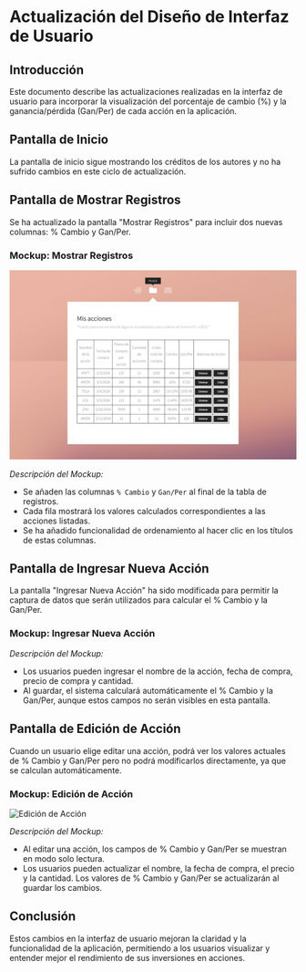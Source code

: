 # Actualización del Diseño de Interfaz de Usuario

## Introducción

Este documento describe las actualizaciones realizadas en la interfaz de usuario para incorporar la visualización del porcentaje de cambio (%) y la ganancia/pérdida (Gan/Per) de cada acción en la aplicación.

## Pantalla de Inicio

La pantalla de inicio sigue mostrando los créditos de los autores y no ha sufrido cambios en este ciclo de actualización.

## Pantalla de Mostrar Registros

Se ha actualizado la pantalla "Mostrar Registros" para incluir dos nuevas columnas: % Cambio y Gan/Per.

### Mockup: Mostrar Registros

![Mostrar Registros](assets/showStonks.png)

*Descripción del Mockup:*
- Se añaden las columnas `% Cambio` y `Gan/Per` al final de la tabla de registros.
- Cada fila mostrará los valores calculados correspondientes a las acciones listadas.
- Se ha añadido funcionalidad de ordenamiento al hacer clic en los títulos de estas columnas.

## Pantalla de Ingresar Nueva Acción

La pantalla "Ingresar Nueva Acción" ha sido modificada para permitir la captura de datos que serán utilizados para calcular el % Cambio y la Gan/Per.

### Mockup: Ingresar Nueva Acción

*Descripción del Mockup:*
- Los usuarios pueden ingresar el nombre de la acción, fecha de compra, precio de compra y cantidad.
- Al guardar, el sistema calculará automáticamente el % Cambio y la Gan/Per, aunque estos campos no serán visibles en esta pantalla.

## Pantalla de Edición de Acción

Cuando un usuario elige editar una acción, podrá ver los valores actuales de % Cambio y Gan/Per pero no podrá modificarlos directamente, ya que se calculan automáticamente.

### Mockup: Edición de Acción

![Edición de Acción](path/to/mockup-edicion-accion.png)

*Descripción del Mockup:*
- Al editar una acción, los campos de % Cambio y Gan/Per se muestran en modo solo lectura.
- Los usuarios pueden actualizar el nombre, la fecha de compra, el precio y la cantidad. Los valores de % Cambio y Gan/Per se actualizarán al guardar los cambios.

## Conclusión

Estos cambios en la interfaz de usuario mejoran la claridad y la funcionalidad de la aplicación, permitiendo a los usuarios visualizar y entender mejor el rendimiento de sus inversiones en acciones.
